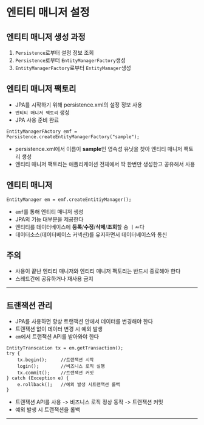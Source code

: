 # 엔티티 매니저 설정
## 엔티티 매니저 생성 과정
1. `Persistence`로부터 설정 정보 조회
2. `Persistence`로부터 `EntityManagerFactory`생성
3. `EntityManagerFactory`로부터 `EntityManager`생성

## 엔티티 매니저 팩토리
+ JPA를 시작하기 위해 persistence.xml의 설정 정보 사용
+ `엔티티 매니저 팩토리` 생성
+ JPA 사용 준비 완료
```declarative
EntityManagerFActory emf = Persistence.createEntityManagerFactory("sample");
```
+ persistence.xml에서 이름이 **sample**인 영속성 유닛을 찾아 엔티티 매니저 팩토리 생성
+ 엔티티 매니저 팩토리는 애플리케이션 전체에서 딱 한번만 생성한고 공유해서 사용

## 엔티티 매니저
```declarative
EntityManager em = emf.createEntitiyManager();
```
+ `emf`를 통해 엔티티 매니저 생성
+ JPA의 기능 대부분을 제공한다
+ 엔티티를 데이터베이스에 **등록**/**수정**/**삭제**/**조회**할 숭 ㅣㅆ다
+ 데이터소스(데이터베이스 커넥션)를 유지하면서 데이터베이스와 통신

## 주의
+ 사용이 끝난 엔티티 매니저와 엔티티 매니저 팩토리는 반드시 종료해야 한다
+ 스레드간에 공유하거나 재사용 금지

---

## 트랜잭션 관리
+ JPA를 사용하면 항상 트랜잭션 안에서 데이터를 변경해야 한다
+ 트랜잭션 없이 데이터 변경 시 예외 발생
+ `em`에서 트랜잭션 API를 받아와야 한다
```declarative
EntityTranscation tx = em.getTransaction();
try {
    tx.begin();     //트랜잭션 시작
    login();        //비즈니스 로직 실행
    tx.commit();    //트랜잭션 커밋
} catch (Exception e) {
    e.rollback();   //예외 발생 시트랜잭션 롤백
}
```
+ 트랜잭션 API를 사용 -> 비즈니스 로직 정상 동작 -> 트랜잭션 커밋
+ 예외 발생 시 트랜잭션을 롤백

---